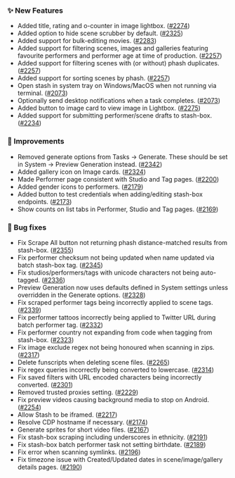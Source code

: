 ### ✨ New Features
* Added title, rating and o-counter in image lightbox. ([#2274](https://github.com/stashapp/stash/pull/2274))
* Added option to hide scene scrubber by default. ([#2325](https://github.com/stashapp/stash/pull/2325))
* Added support for bulk-editing movies. ([#2283](https://github.com/stashapp/stash/pull/2283))
* Added support for filtering scenes, images and galleries featuring favourite performers and performer age at time of production. ([#2257](https://github.com/stashapp/stash/pull/2257))
* Added support for filtering scenes with (or without) phash duplicates. ([#2257](https://github.com/stashapp/stash/pull/2257))
* Added support for sorting scenes by phash. ([#2257](https://github.com/stashapp/stash/pull/2257))
* Open stash in system tray on Windows/MacOS when not running via terminal. ([#2073](https://github.com/stashapp/stash/pull/2073))
* Optionally send desktop notifications when a task completes. ([#2073](https://github.com/stashapp/stash/pull/2073))
* Added button to image card to view image in Lightbox. ([#2275](https://github.com/stashapp/stash/pull/2275))
* Added support for submitting performer/scene drafts to stash-box. ([#2234](https://github.com/stashapp/stash/pull/2234))

### 🎨 Improvements
* Removed generate options from Tasks -> Generate. These should be set in System -> Preview Generation instead. ([#2342](https://github.com/stashapp/stash/pull/2342))
* Added gallery icon on Image cards. ([#2324](https://github.com/stashapp/stash/pull/2324))
* Made Performer page consistent with Studio and Tag pages. ([#2200](https://github.com/stashapp/stash/pull/2200))
* Added gender icons to performers. ([#2179](https://github.com/stashapp/stash/pull/2179))
* Added button to test credentials when adding/editing stash-box endpoints. ([#2173](https://github.com/stashapp/stash/pull/2173))
* Show counts on list tabs in Performer, Studio and Tag pages. ([#2169](https://github.com/stashapp/stash/pull/2169))

### 🐛 Bug fixes
* Fix Scrape All button not returning phash distance-matched results from stash-box. ([#2355](https://github.com/stashapp/stash/pull/2355))
* Fix performer checksum not being updated when name updated via batch stash-box tag. ([#2345](https://github.com/stashapp/stash/pull/2345))
* Fix studios/performers/tags with unicode characters not being auto-tagged. ([#2336](https://github.com/stashapp/stash/pull/2336))
* Preview Generation now uses defaults defined in System settings unless overridden in the Generate options. ([#2328](https://github.com/stashapp/stash/pull/2328)) 
* Fix scraped performer tags being incorrectly applied to scene tags. ([#2339](https://github.com/stashapp/stash/pull/2339))
* Fix performer tattoos incorrectly being applied to Twitter URL during batch performer tag. ([#2332](https://github.com/stashapp/stash/pull/2332))
* Fix performer country not expanding from code when tagging from stash-box. ([#2323](https://github.com/stashapp/stash/pull/2323))
* Fix image exclude regex not being honoured when scanning in zips. ([#2317](https://github.com/stashapp/stash/pull/2317))
* Delete funscripts when deleting scene files. ([#2265](https://github.com/stashapp/stash/pull/2265))
* Fix regex queries incorrectly being converted to lowercase. ([#2314](https://github.com/stashapp/stash/pull/2314))
* Fix saved filters with URL encoded characters being incorrectly converted. ([#2301](https://github.com/stashapp/stash/pull/2301))
* Removed trusted proxies setting. ([#2229](https://github.com/stashapp/stash/pull/2229))
* Fix preview videos causing background media to stop on Android. ([#2254](https://github.com/stashapp/stash/pull/2254))
* Allow Stash to be iframed. ([#2217](https://github.com/stashapp/stash/pull/2217))
* Resolve CDP hostname if necessary. ([#2174](https://github.com/stashapp/stash/pull/2174))
* Generate sprites for short video files. ([#2167](https://github.com/stashapp/stash/pull/2167))
* Fix stash-box scraping including underscores in ethnicity. ([#2191](https://github.com/stashapp/stash/pull/2191))
* Fix stash-box batch performer task not setting birthdate. ([#2189](https://github.com/stashapp/stash/pull/2189))
* Fix error when scanning symlinks. ([#2196](https://github.com/stashapp/stash/issues/2196))
* Fix timezone issue with Created/Updated dates in scene/image/gallery details pages. ([#2190](https://github.com/stashapp/stash/pull/2190))

